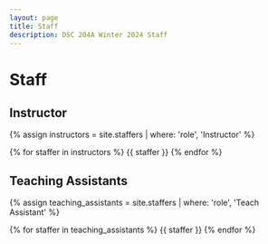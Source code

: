 ```yaml
---
layout: page
title: Staff
description: DSC 204A Winter 2024 Staff
---
```


# Staff

## Instructor

{% assign instructors = site.staffers | where: 'role', 'Instructor' %}

<div class="role flex">
{% for staffer in instructors %}
{{ staffer }}
{% endfor %}
</div>

<!-- ## Lead GSIs

_All office hours are held in-person in Warren 101 unless otherwise specified_

{% assign leads = site.staffers | where: 'role', '20-hour Lead uGSI (UCS2)' %}

<div class="role flex">
{% for staffer in leads %}
{{ staffer }}
{% endfor %}
</div> -->

## Teaching Assistants

<!-- _All office hours are held in-person in Warren 101 unless otherwise specified_ -->

{% assign teaching_assistants = site.staffers | where: 'role', 'Teach Assistant' %}

<div class="role flex">
{% for staffer in teaching_assistants %}
{{ staffer }}
{% endfor %}
</div>

<!-- ## Tutors

{% assign tutors = site.staffers | where: 'role', 'Tutor (UCS1)' %}

<div class="role flex">
{% for staffer in tutors %}
{{ staffer }}
{% endfor %}
</div>  -->

<script src="../assets/darkmode.js"></script>
<script>
  window.addEventListener("DOMContentLoaded", (event) => {
    onLoad();
});
</script>
